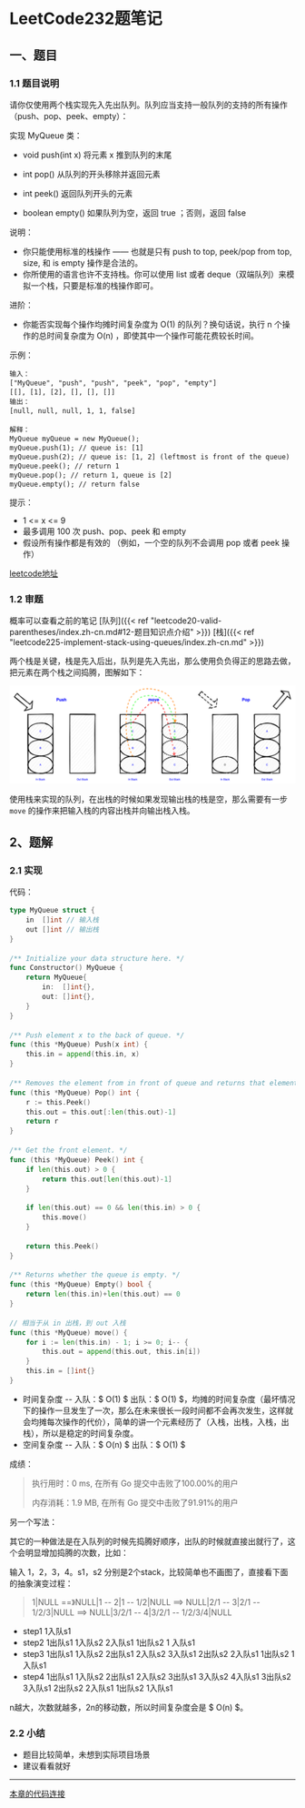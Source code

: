 # LeetCode232题笔记


<!--more-->

## 一、题目

### 1.1 题目说明

请你仅使用两个栈实现先入先出队列。队列应当支持一般队列的支持的所有操作（push、pop、peek、empty）：

实现 MyQueue 类：

- void push(int x) 将元素 x 推到队列的末尾

- int pop() 从队列的开头移除并返回元素
- int peek() 返回队列开头的元素
- boolean empty() 如果队列为空，返回 true ；否则，返回 false


说明：

- 你只能使用标准的栈操作 —— 也就是只有 push to top, peek/pop from top, size, 和 is empty 操作是合法的。
- 你所使用的语言也许不支持栈。你可以使用 list 或者 deque（双端队列）来模拟一个栈，只要是标准的栈操作即可。


进阶：

- 你能否实现每个操作均摊时间复杂度为 O(1) 的队列？换句话说，执行 n 个操作的总时间复杂度为 O(n) ，即使其中一个操作可能花费较长时间。


示例：

```
输入：
["MyQueue", "push", "push", "peek", "pop", "empty"]
[[], [1], [2], [], [], []]
输出：
[null, null, null, 1, 1, false]

解释：
MyQueue myQueue = new MyQueue();
myQueue.push(1); // queue is: [1]
myQueue.push(2); // queue is: [1, 2] (leftmost is front of the queue)
myQueue.peek(); // return 1
myQueue.pop(); // return 1, queue is [2]
myQueue.empty(); // return false
```


提示：

- 1 <= x <= 9
- 最多调用 100 次 push、pop、peek 和 empty
- 假设所有操作都是有效的 （例如，一个空的队列不会调用 pop 或者 peek 操作）

[leetcode地址](https://leetcode-cn.com/problems/implement-queue-using-stacks)

### 1.2 审题

概率可以查看之前的笔记 [队列]({{< ref "leetcode20-valid-parentheses/index.zh-cn.md#12-题目知识点介绍" >}}) [栈]({{< ref "leetcode225-implement-stack-using-queues/index.zh-cn.md" >}})

两个栈是关键，栈是先入后出，队列是先入先出，那么使用负负得正的思路去做，把元素在两个栈之间捣腾，图解如下：

![简单的图](implement-queue-using-stacks.png)

使用栈来实现的队列，在出栈的时候如果发现输出栈的栈是空，那么需要有一步 `move` 的操作来把输入栈的内容出栈并向输出栈入栈。

## 2、题解

### 2.1 实现

代码：

```go
type MyQueue struct {
	in  []int // 输入栈
	out []int // 输出栈
}

/** Initialize your data structure here. */
func Constructor() MyQueue {
	return MyQueue{
		in:  []int{},
		out: []int{},
	}
}

/** Push element x to the back of queue. */
func (this *MyQueue) Push(x int) {
	this.in = append(this.in, x)
}

/** Removes the element from in front of queue and returns that element. */
func (this *MyQueue) Pop() int {
	r := this.Peek()
	this.out = this.out[:len(this.out)-1]
	return r
}

/** Get the front element. */
func (this *MyQueue) Peek() int {
	if len(this.out) > 0 {
		return this.out[len(this.out)-1]
	}

	if len(this.out) == 0 && len(this.in) > 0 {
		this.move()
	}

	return this.Peek()
}

/** Returns whether the queue is empty. */
func (this *MyQueue) Empty() bool {
	return len(this.in)+len(this.out) == 0
}

// 相当于从 in 出栈，到 out 入栈
func (this *MyQueue) move() {
	for i := len(this.in) - 1; i >= 0; i-- {
		this.out = append(this.out, this.in[i])
	}
	this.in = []int{}
}
```

- 时间复杂度 -- 入队：$ O(1) $ 出队：$ O(1) $，均摊的时间复杂度（最坏情况下的操作一旦发生了一次，那么在未来很长一段时间都不会再次发生，这样就会均摊每次操作的代价），简单的讲一个元素经历了（入栈，出栈，入栈，出栈），所以是稳定的时间复杂度。
- 空间复杂度 -- 入队：$ O(n) $ 出队：$ O(1) $

成绩：

> 执行用时：0 ms, 在所有 Go 提交中击败了100.00%的用户
>
> 内存消耗：1.9 MB, 在所有 Go 提交中击败了91.91%的用户

另一个写法：

其它的一种做法是在入队列的时候先捣腾好顺序，出队的时候就直接出就行了，这个会明显增加捣腾的次数，比如：

输入 1，2，3，4。s1，s2 分别是2个stack，比较简单也不画图了，直接看下面的抽象演变过程：

>  1|NULL ==》NULL|1 -- 2|1 -- 1/2|NULL ==> NULL|2/1 -- 3|2/1 -- 1/2/3|NULL ==> NULL|3/2/1 -- 4|3/2/1 -- 1/2/3/4|NULL

- step1 1入队s1
- step2 1出队s1 1入队s2 2入队s1 1出队s2 1 入队s1
- step3 1出队s1 1入队s2 2出队s1 2入队s2 3入队s1 2出队s2 2入队s1 1出队s2 1入队s1
- step4 1出队s1 1入队s2 2出队s1 2入队s2 3出队s1 3入队s2 4入队s1 3出队s2 3入队s1 2出队s2 2入队s1 1出队s2 1入队s1

n越大，次数就越多，2n的移动数，所以时间复杂度会是 $ O(n) $。

### 2.2 小结

- 题目比较简单，未想到实际项目场景
- 建议看看就好

------

[本章的代码连接](https://github.com/cityiron/algorithms/tree/main/leetcode/232-implement-queue-using-stacks)


